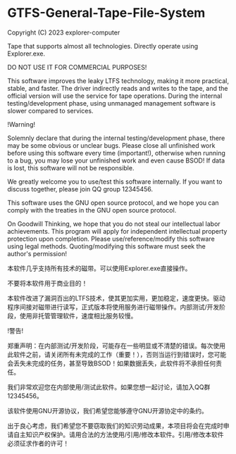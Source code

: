 # GTFS-General-Tape-File-System
Copyright (C) 2023 explorer-computer

Tape that supports almost all technologies. Directly operate using Explorer.exe.

DO NOT USE IT FOR COMMERCIAL PURPOSES!

This software improves the leaky LTFS technology, making it more practical, stable, and faster. The driver indirectly reads and writes to the tape, and the official version will use the service for tape operations. During the internal testing/development phase, using unmanaged management software is slower compared to services.

!Warning!

Solemnly declare that during the internal testing/development phase, there may be some obvious or unclear bugs. Please close all unfinished work before using this software every time (important!), otherwise when running to a bug, you may lose your unfinished work and even cause BSOD! If data is lost, this software will not be responsible.

We greatly welcome you to use/test this software internally. If you want to discuss together, please join QQ group 12345456.

This software uses the GNU open source protocol, and we hope you can comply with the treaties in the GNU open source protocol.

On Goodwill Thinking, we hope that you do not steal our intellectual labor achievements. This program will apply for independent intellectual property protection upon completion. Please use/reference/modify this software using legal methods. Quoting/modifying this software must seek the author's permission!

本软件几乎支持所有技术的磁带。可以使用Explorer.exe直接操作。

不要将本软件用于商业目的！

本软件改进了漏洞百出的LTFS技术，使其更加实用，更加稳定，速度更快。驱动程序间接对磁带进行读写，正式版本将使用服务进行磁带操作。内部测试/开发阶段，使用非托管管理软件，速度相比服务较慢。

!警告!

郑重声明：在内部测试/开发阶段，可能存在一些明显或不清楚的错误。每次使用此软件之前，请关闭所有未完成的工作（重要！），否则当运行到错误时，您可能会丢失未完成的任务，甚至导致BSOD！如果数据丢失，此软件将不承担任何责任。

我们非常欢迎您在内部使用/测试此软件。如果您想一起讨论，请加入QQ群12345456。

该软件使用GNU开源协议，我们希望您能够遵守GNU开源协定中的条约。

出于良心考虑，我们希望您不要窃取我们的知识劳动成果，本项目将会在完成时申请自主知识产权保护。请用合法的方法使用/引用/修改本软件。引用/修改本软件必须征求作者的许可！

